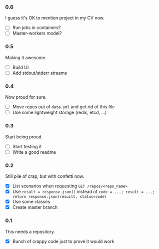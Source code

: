 ### 0.6

I guess it's OK to mention project in my CV now.

- [ ] Run jobs in containers?
- [ ] Master-workers model?

### 0.5

Making it awesome.

- [ ] Build UI
- [ ] Add stdout/stderr streams

### 0.4

Now proud for sure.

- [ ] Move repos out of `data.yml` and get rid of this file
- [ ] Use some lightweight storage (redis, etcd, ...)

### 0.3

Start being proud.

- [ ] Start testing it
- [ ] Write a good readme

### 0.2

Still pile of crap, but with confetti now.

- [x] List scenarios when requesting `GET /repos/<repo_name>`
- [x] Use `result = response.json()` instead of `code = ...; result = ...; return response.json(resuilt, status=code)`
- [x] Use some classes
- [x] Create master branch

### 0.1

This needs a repository.

- [x] Bunch of crappy code just to prove it would work
